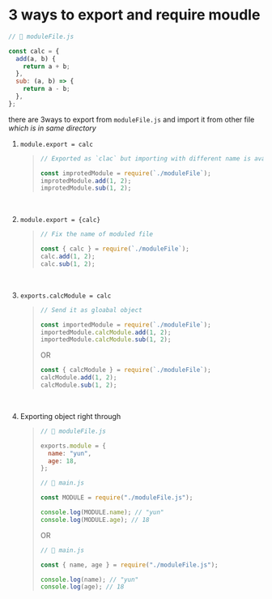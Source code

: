 # 3 ways to export and require moudle

```javascript
// 📂 moduleFile.js

const calc = {
  add(a, b) {
    return a + b;
  },
  sub: (a, b) => {
    return a - b;
  },
};
```

there are 3ways to export from `moduleFile.js` and import it from other file _which is in same directory_

1. `module.export = calc`

   > ```javascript
   > // Exported as `clac` but importing with different name is available
   >
   > const improtedModule = require(`./moduleFile`);
   > improtedModule.add(1, 2);
   > improtedModule.sub(1, 2);
   > ```

<br/>

2. `module.export = {calc}`

   > ```javascript
   > // Fix the name of moduled file
   >
   > const { calc } = require(`./moduleFile`);
   > calc.add(1, 2);
   > calc.sub(1, 2);
   > ```

<br/>

3. `exports.calcModule = calc`

   > ```javascript
   > // Send it as gloabal object
   >
   > const importedModule = require(`./moduleFile`);
   > importedModule.calcModule.add(1, 2);
   > importedModule.calcModule.sub(1, 2);
   > ```
   >
   > OR
   >
   > ```javascript
   > const { calcModule } = require(`./moduleFile`);
   > calcModule.add(1, 2);
   > calcModule.sub(1, 2);
   > ```

<br/>

4. Exporting object right through

   > ```js
   > // 📂 moduleFile.js
   >
   > exports.module = {
   >   name: "yun",
   >   age: 18,
   > };
   > ```
   >
   > ```js
   > // 📂 main.js
   >
   > const MODULE = require("./moduleFile.js");
   >
   > console.log(MODULE.name); // "yun"
   > console.log(MODULE.age); // 18
   > ```
   >
   > OR
   >
   > ```js
   > // 📂 main.js
   >
   > const { name, age } = require("./moduleFile.js");
   >
   > console.log(name); // "yun"
   > console.log(age); // 18
   > ```

<br/>
